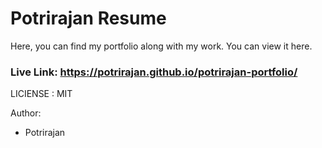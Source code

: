  # Potrirajan Resume

Here, you can find my portfolio along with my work. You can view it here.

### Live Link: https://potrirajan.github.io/potrirajan-portfolio/

LICIENSE  : MIT

Author:
- Potrirajan
